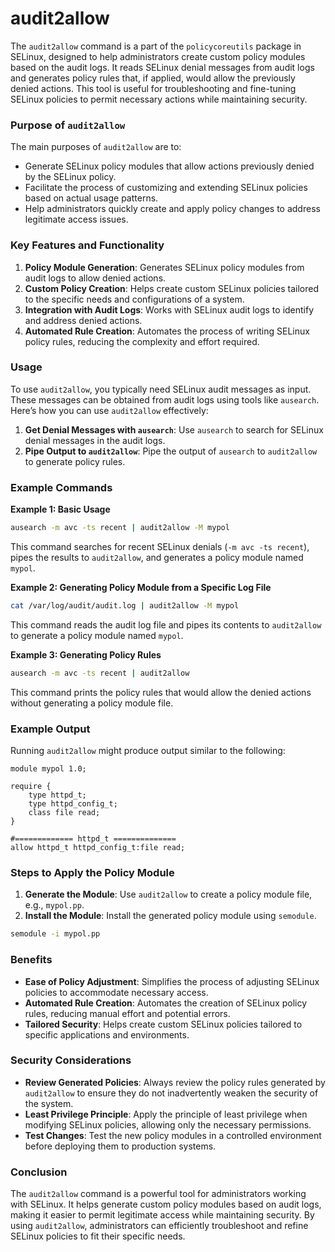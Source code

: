 # audit2allow

The `audit2allow` command is a part of the `policycoreutils` package in SELinux, designed to help administrators create custom policy modules based on the audit logs. It reads SELinux denial messages from audit logs and generates policy rules that, if applied, would allow the previously denied actions. This tool is useful for troubleshooting and fine-tuning SELinux policies to permit necessary actions while maintaining security.

### Purpose of `audit2allow`

The main purposes of `audit2allow` are to:
- Generate SELinux policy modules that allow actions previously denied by the SELinux policy.
- Facilitate the process of customizing and extending SELinux policies based on actual usage patterns.
- Help administrators quickly create and apply policy changes to address legitimate access issues.

### Key Features and Functionality

1. **Policy Module Generation**: Generates SELinux policy modules from audit logs to allow denied actions.
2. **Custom Policy Creation**: Helps create custom SELinux policies tailored to the specific needs and configurations of a system.
3. **Integration with Audit Logs**: Works with SELinux audit logs to identify and address denied actions.
4. **Automated Rule Creation**: Automates the process of writing SELinux policy rules, reducing the complexity and effort required.

### Usage

To use `audit2allow`, you typically need SELinux audit messages as input. These messages can be obtained from audit logs using tools like `ausearch`. Here’s how you can use `audit2allow` effectively:

1. **Get Denial Messages with `ausearch`**: Use `ausearch` to search for SELinux denial messages in the audit logs.
2. **Pipe Output to `audit2allow`**: Pipe the output of `ausearch` to `audit2allow` to generate policy rules.

### Example Commands

**Example 1: Basic Usage**
```bash
ausearch -m avc -ts recent | audit2allow -M mypol
```
This command searches for recent SELinux denials (`-m avc -ts recent`), pipes the results to `audit2allow`, and generates a policy module named `mypol`.

**Example 2: Generating Policy Module from a Specific Log File**
```bash
cat /var/log/audit/audit.log | audit2allow -M mypol
```
This command reads the audit log file and pipes its contents to `audit2allow` to generate a policy module named `mypol`.

**Example 3: Generating Policy Rules**
```bash
ausearch -m avc -ts recent | audit2allow
```
This command prints the policy rules that would allow the denied actions without generating a policy module file.

### Example Output

Running `audit2allow` might produce output similar to the following:

```plaintext
module mypol 1.0;

require {
    type httpd_t;
    type httpd_config_t;
    class file read;
}

#============= httpd_t ==============
allow httpd_t httpd_config_t:file read;
```

### Steps to Apply the Policy Module

1. **Generate the Module**: Use `audit2allow` to create a policy module file, e.g., `mypol.pp`.
2. **Install the Module**: Install the generated policy module using `semodule`.

```bash
semodule -i mypol.pp
```

### Benefits

- **Ease of Policy Adjustment**: Simplifies the process of adjusting SELinux policies to accommodate necessary access.
- **Automated Rule Creation**: Automates the creation of SELinux policy rules, reducing manual effort and potential errors.
- **Tailored Security**: Helps create custom SELinux policies tailored to specific applications and environments.

### Security Considerations

- **Review Generated Policies**: Always review the policy rules generated by `audit2allow` to ensure they do not inadvertently weaken the security of the system.
- **Least Privilege Principle**: Apply the principle of least privilege when modifying SELinux policies, allowing only the necessary permissions.
- **Test Changes**: Test the new policy modules in a controlled environment before deploying them to production systems.

### Conclusion

The `audit2allow` command is a powerful tool for administrators working with SELinux. It helps generate custom policy modules based on audit logs, making it easier to permit legitimate access while maintaining security. By using `audit2allow`, administrators can efficiently troubleshoot and refine SELinux policies to fit their specific needs.
